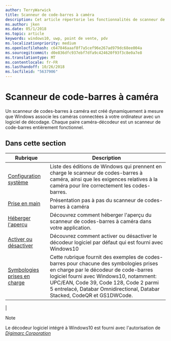```yaml
---
author: TerryWarwick
title: Scanneur de code-barres à caméra
description: Cet article répertorie les fonctionnalités de scanneur de codes-barres à caméra disponibles pour les applications UWP et renvoie vers les articles de procédures décrivant leur utilisation.
ms.author: jken
ms.date: 05/1/2018
ms.topic: article
keywords: windows10, uwp, point de vente, pdv
ms.localizationpriority: medium
ms.openlocfilehash: c647846aaaf8f7a5cef96e267ad979dc68ee004a
ms.sourcegitcommit: d0e836dfc937ebf7dfa9c424620f93f3c8e0a7e8
ms.translationtype: MT
ms.contentlocale: fr-FR
ms.lasthandoff: 10/26/2018
ms.locfileid: "5637906"
---
```

# <a name="camera-barcode-scanner"></a>Scanneur de code-barres à caméra
Un scanneur de codes-barres à caméra est créé dynamiquement à mesure que Windows associe les caméras connectées à votre ordinateur avec un logiciel de décodage.  Chaque paire caméra-décodeur est un scanneur de code-barres entièrement fonctionnel.   

## <a name="in-this-section"></a>Dans cette section
|Rubrique |Description |
|------|------------|
| [Configuration système](pos-camerabarcode-system-requirements.md)  | Liste des éditions de Windows qui prennent en charge le scanneur de codes-barres à caméra, ainsi que les exigences relatives à la caméra pour lire correctement les codes-barres. |
| [Prise en main](pos-camerabarcode-get-started.md)              | Présentation pas à pas du scanneur de codes-barres à caméra |
| [Héberger l'aperçu](pos-camerabarcode-hosting-preview.md)          | Découvrez comment héberger l'aperçu du scanneur de codes-barres à caméra dans votre application. |
| [Activer ou désactiver](pos-camerabarcode-enable-disable.md)         | Découvrez comment activer ou désactiver le décodeur logiciel par défaut qui est fourni avec Windows10 |
| [Symbologies prises en charge](pos-camerabarcode-symbologies.md) | Cette rubrique fournit des exemples de codes-barres pour chacune des symbologies prises en charge par le décodeur de code-barres logiciel fourni avec Windows10, notamment: UPC/EAN, Code 39, Code 128, Code 2 parmi 5 entrelacé, Databar Omnidirectional, Databar Stacked, CodeQR et GS1DWCode. |
| 

> [!NOTE]
> Le décodeur logiciel intégré à Windows10 est fourni avec l'autorisation de [*Digimarc Corporation*](https://www.digimarc.com/)

